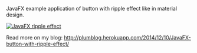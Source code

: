 JavaFX example application of button with ripple effect like in material design.

[![JavaFX ripple effect](http://img.youtube.com/vi/U-wBb8StXYI/0.jpg)](http://www.youtube.com/watch?v=U-wBb8StXYI)

Read more on my blog:
http://plumblog.herokuapp.com/2014/12/10/JavaFX-button-with-ripple-effect/
